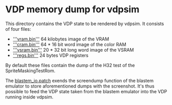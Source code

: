 # VDP memory dump for vdpsim

This directory contains the VDP state to be rendered by vdpsim. It consists
of four files:

  - ['''vram.bin'''](vram.bin) 64 kilobytes image of the VRAM
  - ['''cram.bin'''](cram.bin) 64 * 16 bit word image of the color RAM 
  - ['''vsram.bin'''](vsram.bin) 20 * 32 bit long word image of the VSRAM
  - ['''regs.bin'''](regs.bin) 24 bytes VDP registers

By default these files contain the dump of the H32 test of the SpriteMaskingTestRom.

The [blastem_io.patch]([blastem_io.patch) exends the screendump function of
the blastem emulator to store aforementioned dumps with the screenshot. It's thus
possible to feed the VDP state taken from the blastem emulator into the
VDP running inside vdpsim.
